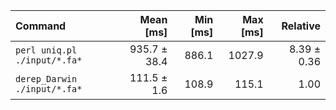 | Command | Mean [ms] | Min [ms] | Max [ms] | Relative |
|:---|---:|---:|---:|---:|
| `perl uniq.pl ./input/*.fa*` | 935.7 ± 38.4 | 886.1 | 1027.9 | 8.39 ± 0.36 |
| `derep_Darwin ./input/*.fa*` | 111.5 ± 1.6 | 108.9 | 115.1 | 1.00 |
